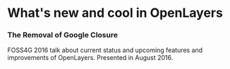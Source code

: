 # What's new and cool in OpenLayers

### The Removal of Google Closure

FOSS4G 2016 talk about current status and upcoming features and improvements of OpenLayers. Presented in August 2016.
